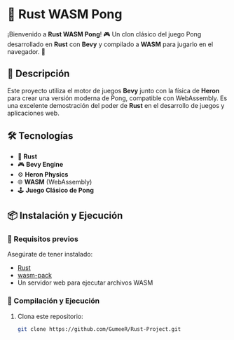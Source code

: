 # 🏓 Rust WASM Pong

¡Bienvenido a **Rust WASM Pong**! 🎮 Un clon clásico del juego Pong desarrollado en **Rust** con **Bevy** y compilado a **WASM** para jugarlo en el navegador. 🚀

## 📜 Descripción

Este proyecto utiliza el motor de juegos **Bevy** junto con la física de **Heron** para crear una versión moderna de Pong, compatible con WebAssembly. Es una excelente demostración del poder de **Rust** en el desarrollo de juegos y aplicaciones web.

## 🛠 Tecnologías

- 🦀 **Rust**
- 🎮 **Bevy Engine**
- ⚙️ **Heron Physics**
- 🌐 **WASM** (WebAssembly)
- 🕹️ **Juego Clásico de Pong**

## 📦 Instalación y Ejecución

### 🔹 Requisitos previos
Asegúrate de tener instalado:
- [Rust](https://www.rust-lang.org/)
- [wasm-pack](https://rustwasm.github.io/wasm-pack/)
- Un servidor web para ejecutar archivos WASM

### 🔹 Compilación y Ejecución
1. Clona este repositorio:
   ```sh
   git clone https://github.com/GumeeR/Rust-Project.git
